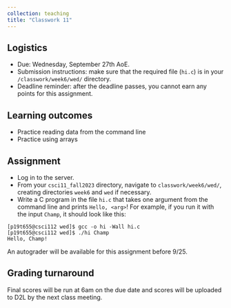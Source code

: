 ```yaml
---
collection: teaching
title: "Classwork 11"
---
```


## Logistics
* Due: Wednesday, September 27th AoE.
* Submission instructions: make sure that the required file (`hi.c`) is in your
	`/classwork/week6/wed/` directory.
* Deadline reminder: after the deadline passes, you cannot earn any points for
	this assignment.

## Learning outcomes
* Practice reading data from the command line
* Practice using arrays

## Assignment

* Log in to the server.
* From your `csci11_fall2023` directory, navigate to `classwork/week6/wed/`, creating directories `week6`
and `wed` if necessary.
* Write a C program in the file `hi.c` that takes one argument from the command line and prints
	`Hello, <arg>`! For example, if you run it with the input `Champ`, it
	should look like this:
```
[p19t655@csci112 wed]$ gcc -o hi -Wall hi.c
[p19t655@csci112 wed]$ ./hi Champ
Hello, Champ!
```

An autograder will be available for this assignment before 9/25.

## Grading turnaround
Final scores will be run at 6am on the due date and scores will be
uploaded to D2L by the next class meeting.
